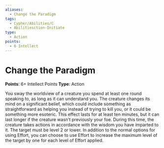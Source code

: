 ```yaml
---
aliases:
  - Change the Paradigm
tags:
  - Cypher/Abilities/C
  - Abilitiesction-Initiate
type:
  - Action
points:
  - 6 Intellect
---
```


# Change the Paradigm

**Points**: 6+ Intellect Points
**Type**: Action

You sway the worldview of a creature you spend at least one round speaking to, as long as it can understand you. The creature changes its mind on a significant belief, which could include something as straightforward as helping you instead of trying to kill you, or it could be something more esoteric. This effect lasts for at least ten minutes, but it can last longer if the creature wasn’t previously your foe. During this time, the creature takes actions in accordance with the wisdom you have imparted to it. The target must be level 2 or lower. In addition to the normal options for using Effort, you can choose to use Effort to increase the maximum level of the target by one for each level of Effort applied.
